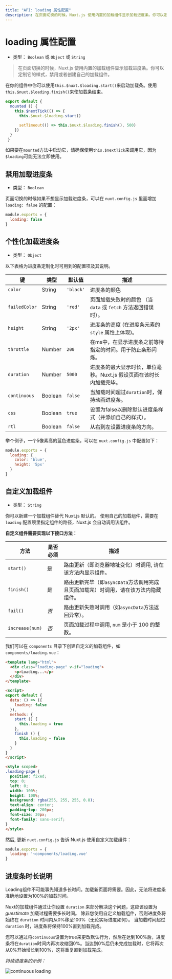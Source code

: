 ```yaml
---
title: "API: loading 属性配置"
description: 在页面切换的时候，Nuxt.js 使用内置的加载组件显示加载进度条。你可以定制它的样式，禁用或者创建自己的加载组件。
---
```


# loading 属性配置

- 类型： `Boolean` 或 `Object` 或 `String`

> 在页面切换的时候，Nuxt.js 使用内置的加载组件显示加载进度条。你可以定制它的样式，禁用或者创建自己的加载组件。

在你的组件中你可以使用`this.$nuxt.$loading.start()`来启动加载条。使用`this.$nuxt.$loading.finish()`来使加载条结束。

```javascript
export default {
  mounted () {
    this.$nextTick(() => {
      this.$nuxt.$loading.start()

      setTimeout(() => this.$nuxt.$loading.finish(), 500)
    })
  }
 }
```

如果要在`mounted`方法中启动它，请确保使用`this.$nextTick`来调用它，因为`$loading`可能无法立即使用。

## 禁用加载进度条

- 类型： `Boolean`

页面切换的时候如果不想显示加载进度条，可以在 `nuxt.config.js` 里面增加 `loading: false` 的配置：

```js
module.exports = {
  loading: false
}
```

## 个性化加载进度条

- 类型： `Object`

以下表格为进度条定制化时可用到的配置项及其说明。

| 键 | 类型 | 默认值 | 描述 |
|-----|------|---------|-------------|
| `color` | String | `'black'` | 进度条的颜色 |
| `failedColor` | String | `'red'` | 页面加载失败时的颜色 （当 `data` 或 `fetch` 方法返回错误时）。 |
| `height` | String | `'2px'` | 进度条的高度 (在进度条元素的 `style` 属性上体现)。 |
| `throttle` | Number | `200` | 在ms中，在显示进度条之前等待指定的时间。用于防止条形闪烁。 |
| `duration` | Number | `5000` | 进度条的最大显示时长，单位毫秒。Nuxt.js 假设页面在该时长内加载完毕。 |
| `continuous` | Boolean | `false` | 当加载时间超过`duration`时，保持动画进度条。 |
| `css` | Boolean | `true` | 设置为false以删除默认进度条样式（并添加自己的样式）。 |
| `rtl` | Boolean | `false` | 从右到左设置进度条的方向。 |


举个例子，一个5像素高的蓝色进度条，可以在 `nuxt.config.js` 中配置如下：

```js
module.exports = {
  loading: {
    color: 'blue',
    height: '5px'
  }
}
```

## 自定义加载组件

- 类型： `String`

你可以新建一个加载组件替代 Nuxt.js 默认的。
使用自己的加载组件，需要在 `loading` 配置项里指定组件的路径，Nuxt.js 会自动调用该组件。

**自定义组件需要实现以下接口方法：**

| 方法 | 是否必须 | 描述 |
|--------|----------|-------------|
| `start()` | 是 | 路由更新（即浏览器地址变化）时调用, 请在该方法内显示组件。 |
| `finish()` | 是 | 路由更新完毕（即`asyncData`方法调用完成且页面加载完）时调用，请在该方法内隐藏组件。 |
| `fail()` | *否* | 路由更新失败时调用（如`asyncData`方法返回异常）。 |
| `increase(num)` | *否* | 页面加载过程中调用, `num` 是小于 100 的整数。 |

我们可以在 `components` 目录下创建自定义的加载组件，如 `components/loading.vue`：
```html
<template lang="html">
  <div class="loading-page" v-if="loading">
    <p>Loading...</p>
  </div>
</template>

<script>
export default {
  data: () => ({
    loading: false
  }),
  methods: {
    start () {
      this.loading = true
    },
    finish () {
      this.loading = false
    }
  }
}
</script>

<style scoped>
.loading-page {
  position: fixed;
  top: 0;
  left: 0;
  width: 100%;
  height: 100%;
  background: rgba(255, 255, 255, 0.8);
  text-align: center;
  padding-top: 200px;
  font-size: 30px;
  font-family: sans-serif;
}
</style>
```

然后, 更新 `nuxt.config.js` 告诉 Nuxt.js 使用自定义加载组件：

```js
module.exports = {
  loading: '~components/loading.vue'
}
```

## 进度条时长说明

Loading组件不可能事先知道多长时间。加载新页面将需要。因此，无法将进度条准确地设置为100%的加载时间。

Nuxt的加载组件通过让你设置 `duration` 来部分解决这个问题，这应该设置为 _guestimate_ 加载过程需要多长时间。 除非您使用自定义加载组件，否则进度条将始终在 `duration` 时间内从0%移至100%（无论实际进度如何）。 当加载时间超过 `duration` 时，进度条将保持100%直到加载完成。

您可以通过将`continuous`设置为true来更改默认行为，然后在达到100%后，进度条将在`duration`时间内再次收缩回0%。当达到0%后仍未完成加载时，它将再次从0%开始增长到100%，这将重复直到加载完成。

*持续进度条的示例：*


<img src="/api-continuous-loading.gif" alt="continuous loading"/>
